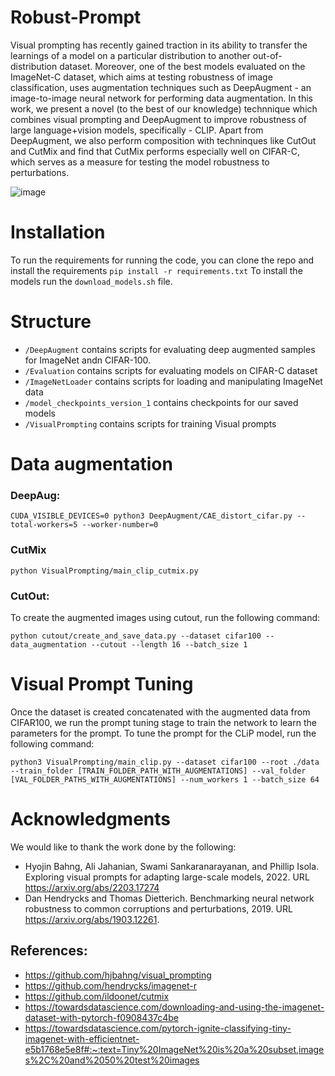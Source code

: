 # Robust-Prompt

Visual prompting has recently gained traction in its ability to transfer the learnings of a model on a particular distribution to another out-of-distribution dataset. Moreover, one of the best models evaluated on the ImageNet-C dataset, which aims at testing robustness of image classification, uses augmentation techniques such as  DeepAugment - an image-to-image neural network for performing data augmentation. In this work, we present a novel (to the best of our knowledge) technnique which combines visual prompting and DeepAugment to improve robustness of large language+vision models, specifically - CLIP. Apart from DeepAugment, we also perform composition with techninques like CutOut and CutMix and find that CutMix performs especially well on CIFAR-C, which serves as a measure for testing the model robustness to perturbations.

![image](https://user-images.githubusercontent.com/29446732/208546252-d959a5d1-69b3-456d-93f9-133ea89f2384.png)

# Installation

To run the requirements for running the code, you can clone the repo and install the requirements
`pip install -r requirements.txt`
To install the models run the `download_models.sh` file.

# Structure

* `/DeepAugment` contains scripts for evaluating deep augmented samples for ImageNet andn CIFAR-100.
* `/Evaluation` contains scripts for evaluating models on CIFAR-C dataset 
* `/ImageNetLoader` contains scripts for loading and manipulating ImageNet data
* `/model_checkpoints_version_1` contains checkpoints for our saved models
* `/VisualPrompting` contains scripts for training Visual prompts

# Data augmentation

### DeepAug:

```
CUDA_VISIBLE_DEVICES=0 python3 DeepAugment/CAE_distort_cifar.py --total-workers=5 --worker-number=0
```

### CutMix

```
python VisualPrompting/main_clip_cutmix.py 
```

### CutOut:
  To create the augmented images using cutout, run the following command:
  ```
  python cutout/create_and_save_data.py --dataset cifar100 --data_augmentation --cutout --length 16 --batch_size 1
  ```


# Visual Prompt Tuning

Once the dataset is created concatenated with the augmented data from CIFAR100, we run the prompt tuning stage to train the network to learn the parameters for the prompt. To tune the prompt for the CLiP model, run the following command:
```
python3 VisualPrompting/main_clip.py --dataset cifar100 --root ./data --train_folder [TRAIN_FOLDER_PATH_WITH_AUGMENTATIONS] --val_folder [VAL_FOLDER_PATHS_WITH_AUGMENTATIONS] --num_workers 1 --batch_size 64
```


# Acknowledgments

We would like to thank the work done by the following:

* Hyojin Bahng, Ali Jahanian, Swami Sankaranarayanan, and Phillip Isola. Exploring visual prompts
for adapting large-scale models, 2022. URL https://arxiv.org/abs/2203.17274
* Dan Hendrycks and Thomas Dietterich. Benchmarking neural network robustness to common
corruptions and perturbations, 2019. URL https://arxiv.org/abs/1903.12261.

## References:
* https://github.com/hjbahng/visual_prompting
* https://github.com/hendrycks/imagenet-r
* https://github.com/ildoonet/cutmix
* https://towardsdatascience.com/downloading-and-using-the-imagenet-dataset-with-pytorch-f0908437c4be
* https://towardsdatascience.com/pytorch-ignite-classifying-tiny-imagenet-with-efficientnet-e5b1768e5e8f#:~:text=Tiny%20ImageNet%20is%20a%20subset,images%2C%20and%2050%20test%20images


